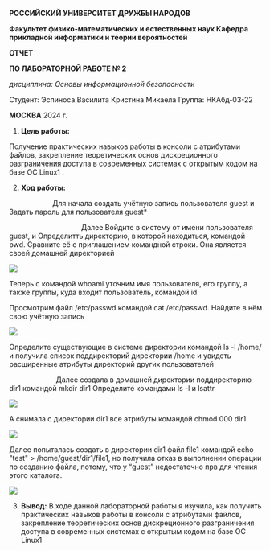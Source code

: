 ﻿**РОССИЙСКИЙ УНИВЕРСИТЕТ ДРУЖБЫ НАРОДОВ** 

**Факультет физико-математических и естественных наук Кафедра прикладной информатики и теории вероятностей** 

**ОТЧЕТ** 

**ПО ЛАБОРАТОРНОЙ РАБОТЕ № 2** 

*дисциплина:  Основы информационной безопасности* 

Студент: Эспиноса Василита Кристина Микаела Группа: НКАбд-03-22 

**МОСКВА** 2024 г. 

1. **Цель работы:** 

Получение практических навыков работы в консоли с атрибутами файлов, закрепление теоретических основ дискреционного разграничения доступа в современных системах с открытым кодом на базе ОС Linux1 . 

2. **Ход работы:** 

`            `Для начала создать учётную запись пользователя guest и  Задать пароль   для пользователя guest* 

`                    `Далее Войдите в систему от имени пользователя guest, и Определитть директорию, в которой находиться, командой pwd. Сравните её с приглашением командной строки. Она является своей домашней директорией 

![](Aspose.Words.741e5cf7-473b-40bf-8d42-53cc61d56c92.001.png)

Теперь с командой whoami  уточним имя пользователя, его группу, а также группы, куда входит пользователь, командой id 

Просмотрим файл /etc/passwd командой cat /etc/passwd. Найдите в нём свою учётную запись 

![](Aspose.Words.741e5cf7-473b-40bf-8d42-53cc61d56c92.002.png)

Определите существующие в системе директории командой ls -l /home/ и получила список поддиректорий директории /home и увидеть расширенные атрибуты директорий других пользователей 

`             `Далее создала в домашней директории поддиректорию dir1 командой mkdir dir1 Определите командами ls -l и lsattr 

![](Aspose.Words.741e5cf7-473b-40bf-8d42-53cc61d56c92.003.png)

А снимала с директории dir1 все атрибуты командой chmod 000 dir1 

![](Aspose.Words.741e5cf7-473b-40bf-8d42-53cc61d56c92.004.jpeg)

Далее попыталась создать в директории dir1 файл file1 командой echo "test" > /home/guest/dir1/file1, но получила отказ в выполнении операции по созданию файла, потому, что у  “guest”  недостаточно прв для чтения этого каталога.

![](Aspose.Words.741e5cf7-473b-40bf-8d42-53cc61d56c92.005.png)

3. **Вывод:**  В  ходе  данной  лабораторной  работы  я  изучила,  как  получить практических  навыков  работы  в  консоли  с  атрибутами  файлов, закрепление теоретических основ дискреционного разграничения доступа в современных системах с открытым кодом на базе ОС Linux1 


